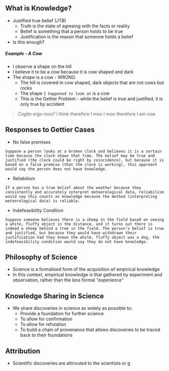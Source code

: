 ## What is Knowledge?
- Justified true belief (JTB)
	- Truth is the state of agreeing with the facts or reality
	- Belief is something that a person holds to be true
	- Justification is the reason that someone holds a belief
- Is this enough?

##### Example - A Cow
- I observe a shape on the hill
- I believe it to be a cow because it is cow shaped and dark
- The shape is a cow - WRONG
	- The hill is covered in cow shaped, dark objects that are not cows but rocks
	- The shape `I happened to look at` is a cow
	- This is the Gettier Problem - while the belief is true and justified, it is only true by accident

> *Cogito ergo moo?*
> I think therefore I moo
> I moo therefore I am cow

## Responses to Gettier Cases
- No false premises

```
Suppose a person looks at a broken clock and believes it is a certain time because the clock shows that time. The belief may be true and justified (the clock could be right by coincidence), but because it is based on a false premise (that the clock is working), this approach would say the person does not have knowledge.
```

- Reliabilism

```
If a person has a true belief about the weather because they consistently and accurately interpret meteorological data, reliabilism would say this counts as knowledge because the method (interpreting meteorological data) is reliable.
```

- Indefeasibility Condition

```
Suppose someone believes there is a sheep in the field based on seeing a white, fluffy object in the distance, and it turns out there is indeed a sheep behind a tree in the field. The person’s belief is true and justified, but because they would have withdrawn their justification had they known the white, fluffy object was a dog, the indefeasibility condition would say they do not have knowledge.
```

## Philosophy of Science
- Science is a formalised form of the acquisition of empirical knowledge
- In this context, empirical knowledge is that gathered by experiment and observation, rather than the less formal "experience"

## Knowledge Sharing in Science
- We share discoveries in science as widely as possible to:
	- Provide a foundation for further science
	- To allow for confirmation
	- To allow for refutation
	- To build a chain of provenance that allows discoveries to be traced back to their foundations

## Attribution
- Scientific discoveries are attrivuted to the scientists or g